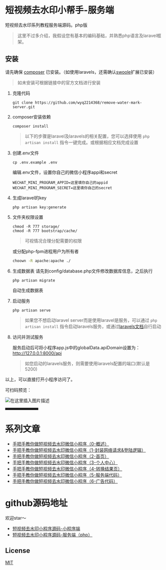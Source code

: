 # 短视频去水印小帮手-服务端

短视频去水印系列教程服务端源码。php版

> 这里不过多介绍，我假设您有基本的编码基础，并熟悉php语言及laravel框架。

## 安装
请先确保 [composer](https://docs.phpcomposer.com/00-intro.html) 已安装。（如使用laravels，还需确认[swoole](https://wiki.swoole.com/wiki/page/6.html)扩展已安装）

>如未安装可根据链接中的官方文档进行安装

1. 克隆代码
    ```
    git clone https://github.com/wyq2214368/remove-water-mark-server.git
    ```

2. composer安装依赖
    ```
    composer install
    ```
    
   >以下的步骤是laravel及laravels的相关配置，您可以选择使用 `php artisan install` 指令一键完成。或根据相应文档完成设置
3. 创建.env文件
    ```
    cp .env.example .env
    ```
    
    编辑.env文件，设置你自己的微信小程序appi和secret
    
    ```
    WECHAT_MINI_PROGRAM_APPID=这里填你自己的appid
    WECHAT_MINI_PROGRAM_SECRET=这里填你自己的secret
    ```
    
4. 生成laravel的key
    ```
    php artisan key:generate
    ```

5. 文件夹权限设置
    ```
    chmod -R 777 storage/
    chmod -R 777 bootstrap/cache/
    ```
    >可视情况合理分配需要的权限
    
    或分配php-fpm进程用户为所有者
    ```bash
    choown -R apache:apache ./
    ```
6. 生成数据表
    请先到config/database.php文件修改数据库信息，之后执行
    ```
    php artisan migrate
    ```
    自动生成数据表    
7. 启动服务
    ```
    php artisan serve
    ```
    > 如果您不想启动laravel server而是使用laravel是服务，可以通过 `php artisan install` 指令启动laravels服务，或通过[laravels文档](https://github.com/hhxsv5/laravel-s/blob/master/README-CN.md#%E7%89%B9%E6%80%A7)自行启动
    
8. 访问并测试服务
   
   服务启动后可将小程序app.js中的globalData.apiDomain设置为： http://127.0.0.1:8000/api
    > 如您启动的laravels服务，则需要使用laravels配置的端口(默认是 5200)
    
以上，可以直接打开小程序访问了。

可扫码预览：

![在这里插入图片描述](https://img-blog.csdnimg.cn/20201221145928601.jpg)


<hr style=" border:solid; width:100px; height:1px;" color=#000000 size=1">

# 系列文章
- [手把手教你做短视频去水印微信小程序（0-概述）](https://blog.csdn.net/qq_37788558/article/details/111474557)
- [手把手教你做短视频去水印微信小程序（1-封装网络请求&登陆逻辑）](https://blog.csdn.net/qq_37788558/article/details/111500382)
- [手把手教你做短视频去水印微信小程序（2-首页）](https://blog.csdn.net/qq_37788558/article/details/111500382)
- [手把手教你做短视频去水印微信小程序（3-个人中心）](https://blog.csdn.net/qq_37788558/article/details/111478258)
- [手把手教你做短视频去水印微信小程序（4-转换结果页）](https://blog.csdn.net/qq_37788558/article/details/111588413)
- [手把手教你做短视频去水印微信小程序（5-服务端代码）](https://blog.csdn.net/qq_37788558/article/details/112204720)
- [手把手教你做短视频去水印微信小程序（6-广告代码）](https://blog.csdn.net/qq_37788558/article/details/112559472)
# github源码地址
欢迎star～
- [短视频去水印小程序源码-小程序端](https://github.com/wyq2214368/remove-water-mark-mp)
- [短视频去水印小程序源码-服务端（php）](https://github.com/wyq2214368/remove-water-mark-server)

## License

[MIT](https://github.com/wyq2214368/laravel-jieba/blob/master/LICENSE)
